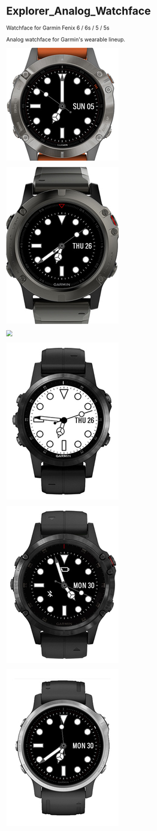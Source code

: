 # Explorer_Analog_Watchface
Watchface for Garmin Fenix 6 / 6s / 5 / 5s

Analog watchface for Garmin's wearable lineup.

![](screenshots/COVER.jpg)

![](screenshots/SCREENSHOT_01.jpg)

![](screenshots/SCREENSHOT_02.jpg)

![](screenshots/SCREENSHOT_03.jpg)

![](screenshots/SCREENSHOT_04.jpg)

![](screenshots/SCREENSHOT_05.jpg)

